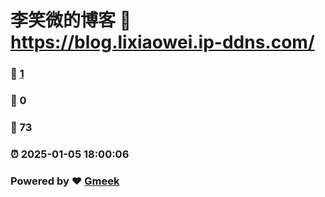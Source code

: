 # 李笑微的博客 :link: https://blog.lixiaowei.ip-ddns.com/ 
### :page_facing_up: [1](https://blog.lixiaowei.ip-ddns.com//tag.html) 
### :speech_balloon: 0 
### :hibiscus: 73 
### :alarm_clock: 2025-01-05 18:00:06 
### Powered by :heart: [Gmeek](https://github.com/Meekdai/Gmeek)
